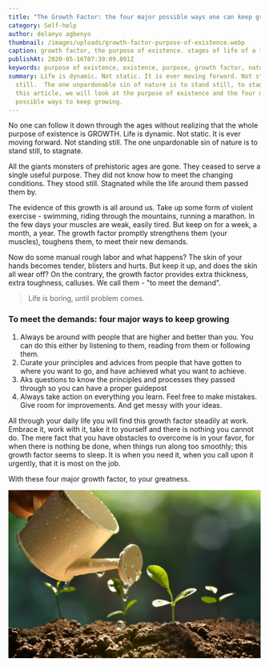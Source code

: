 ```yaml
---
title: "The Growth Factor: the four major possible ways one can keep growing"
category: Self-help
author: delanyo agbenyo
thumbnail: /images/uploads/growth-factor-purpose-of-existence.webp
caption: growth factor, the purpose of existence. stages of life of a typical tree
publishAt: 2020-05-16T07:39:09.891Z
keywords: purpose of existence, existence, purpose, growth factor, nature.
summary: Life is dynamic. Not static. It is ever moving forward. Not standing
  still.  The one unpardonable sin of nature is to stand still, to stagnate. In
  this article, we will look at the purpose of existence and the four major
  possible ways to keep growing.
---
```


No one can follow it down through the ages without realizing that the whole purpose of existence is GROWTH. Life is dynamic. Not static. It is ever moving forward. Not standing still. The one unpardonable sin of nature is to stand still, to stagnate.

All the giants monsters of prehistoric ages are gone. They ceased to serve a single useful purpose. They did not know how to meet the changing conditions. They stood still. Stagnated while the life around them passed them by.

The evidence of this growth is all around us. Take up some form of violent exercise - swimming, riding through the mountains, running a marathon. In the few days your muscles are weak, easily tired. But keep on for a week, a month, a year. The growth factor promptly strengthens them (your muscles), toughens them, to meet their new demands.

Now do some manual rough labor and what happens? The skin of your hands becomes tender, blisters and hurts. But keep it up, and does the skin all wear off? On the contrary, the growth factor provides extra thickness, extra toughness, calluses. We call them - "to meet the demand".

> Life is boring, until problem comes.

### To meet the demands: four major ways to keep growing

1. Always be around with people that are higher and better than you. You can do this either by listening to them, reading from them or following them.
2. Curate your principles and advices from people that have gotten to where you want to go, and have achieved what you want to achieve.
3. Aks questions to know the principles and processes they passed through so you can have a proper guidepost
4. Always take action on everything you learn. Feel free to make mistakes. Give room for improvements. And get messy with your ideas.

All through your daily life you will find this growth factor steadily at work. Embrace it, work with it, take it to yourself and there is nothing you cannot do. The mere fact that you have obstacles to overcome is in your favor, for when there is nothing be done, when things run along too smoothly; this growth factor seems to sleep. It is when you need it, when you call upon it urgently, that it is most on the job.

With these four major growth factor, to your greatness.

![growth factor like watering a plant to grow](/images/uploads/growth-factor-watering.webp "growth factor like watering a plant to grow")
